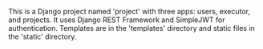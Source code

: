 <!-- Use this file to provide workspace-specific custom instructions to Copilot. For more details, visit https://code.visualstudio.com/docs/copilot/copilot-customization#_use-a-githubcopilotinstructionsmd-file -->

This is a Django project named 'project' with three apps: users, executor, and projects. It uses Django REST Framework and SimpleJWT for authentication. Templates are in the 'templates' directory and static files in the 'static' directory.
